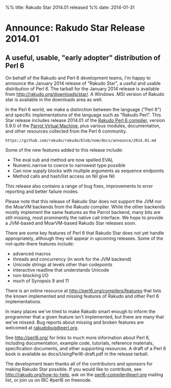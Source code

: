 %% title: Rakudo Star 2014.01 released
%% date: 2014-01-31

<h1>Announce: Rakudo Star Release 2014.01</h1>
<h2>A useful, usable, "early adopter" distribution of Perl 6</h2>
On behalf of the Rakudo and Perl 6 development teams, I'm happy to
announce the January 2014 release of "Rakudo Star", a useful and usable
distribution of Perl 6. The tarball for the January 2014 release is
available from <a href="http://rakudo.org/downloads/star/">http://rakudo.org/downloads/star/</a>. A Windows .MSI
version of Rakudo star is available in the downloads area as well.

In the Perl 6 world, we make a distinction between the language
("Perl 6") and specific implementations of the language such as
"Rakudo Perl". This Star release includes <a>release 2014.01</a> of the
<a href="http://github.com/rakudo/rakudo">Rakudo Perl 6 compiler</a>, version 5.9.0 of the <a href="http://parrot.org">Parrot Virtual
Machine</a>, plus various modules, documentation, and other resources
collected from the Perl 6 community.
<pre><code>https://github.com/rakudo/rakudo/blob/nom/docs/announce/2014.01.md
</code></pre>
Some of the new features added to this release include:
<ul>
    <li>The eval sub and method are now spelled EVAL</li>
    <li>Numeric.narrow to coerce to narrowest type possible</li>
    <li>Can now supply blocks with multiple arguments as sequence endpoints</li>
    <li>Method calls and hash/list access on Nil give Nil</li>
</ul>
This release also contains a range of bug fixes, improvements to error
reporting and better failure modes.

Please note that this release of Rakudo Star does not support the JVM
nor the MoarVM backends from the Rakudo compiler. While the other backends
mostly implement the same features as the Parrot backend, many bits are
still missing, most prominently the native call interface.
We hope to provide a JVM-based and MoarVM-based Rakudo Star releases soon.

There are some key features of Perl 6 that Rakudo Star does not yet
handle appropriately, although they will appear in upcoming releases.
Some of the not-quite-there features include:
<ul>
    <li>advanced macros</li>
    <li>threads and concurrency (in work for the JVM backend)</li>
    <li>Unicode strings at levels other than codepoints</li>
    <li>interactive readline that understands Unicode</li>
    <li>non-blocking I/O</li>
    <li>much of Synopsis 9 and 11</li>
</ul>
There is an online resource at <a href="http://perl6.org/compilers/features">http://perl6.org/compilers/features</a>
that lists the known implemented and missing features of Rakudo and
other Perl 6 implementations.

In many places we've tried to make Rakudo smart enough to inform the
programmer that a given feature isn't implemented, but there are many
that we've missed. Bug reports about missing and broken features are
welcomed at <a href="mailto:rakudobug@perl.org">rakudobug@perl.org</a>.

See <a href="http://perl6.org/">http://perl6.org/</a> for links to much more information about
Perl 6, including documentation, example code, tutorials, reference
materials, specification documents, and other supporting resources. A
draft of a Perl 6 book is available as docs/UsingPerl6-draft.pdf in
the release tarball.

The development team thanks all of the contributors and sponsors for
making Rakudo Star possible. If you would like to contribute, see
<a href="http://rakudo.org/how-to-help">http://rakudo.org/how-to-help</a>, ask on the <a href="mailto:perl6-compiler@perl.org">perl6-compiler@perl.org</a>
mailing list, or join us on IRC #perl6 on freenode.